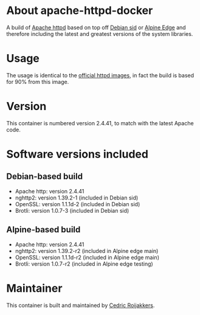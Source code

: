 # About apache-httpd-docker
A build of [Apache httpd](http://httpd.apache.org/) based on top off [Debian sid](https://www.debian.org/releases/sid/) or [Alpine Edge](https://wiki.alpinelinux.org/wiki/Edge) and therefore including the latest and greatest versions of the system libraries.

# Usage
The usage is identical to the [official httpd images](https://hub.docker.com/_/httpd/), in fact the build is based for 90% from this image.

# Version
This container is numbered version 2.4.41, to match with the latest Apache code.

# Software versions included
## Debian-based build
- Apache http: version 2.4.41
- nghttp2: version 1.39.2-1 (included in Debian sid)
- OpenSSL: version 1.1.1d-2 (included in Debian sid)
- Brotli: version 1.0.7-3 (included in Debian sid)

## Alpine-based build
- Apache http: version 2.4.41
- nghttp2: version 1.39.2-r2 (included in Alpine edge main)
- OpenSSL: version 1.1.1d-r2 (included in Alpine edge main)
- Brotli: version 1.0.7-r2 (included in Alpine edge testing)

# Maintainer
This container is built and maintained by [Cedric Roijakkers](mailto:cedric@roijakkers.be).